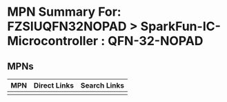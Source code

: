 



# MPN Summary For: FZSIUQFN32NOPAD > SparkFun-IC-Microcontroller : QFN-32-NOPAD

## MPNs
  

|MPN|Direct Links|Search Links|
| :--- | :--- | :--- |
||||
